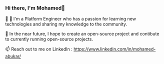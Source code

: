 ### Hi there, I'm Mohamed👋

🔭 🌱 I'm a Platform Engineer who has a passion for learning new technologies and sharing my knowledge to the community.

👯 In the near future, I hope to create an open-source project and contibute to currently running open-source projects.

📫 Reach out to me on LinkedIn : https://www.linkedin.com/in/mohamed-abukar/ 

<!--
**mohamedA007/mohamedA007** is a ✨ _special_ ✨ repository because its `README.md` (this file) appears on your GitHub profile.

Here are some ideas to get you started:

- 🔭 I’m currently working on ...
- 🌱 I’m currently learning ...
- 👯 I’m looking to collaborate on ...
- 🤔 I’m looking for help with ...
- 💬 Ask me about ...
- 📫 How to reach me: ...
- 😄 Pronouns: ...
- ⚡ Fun fact: ...
-->
